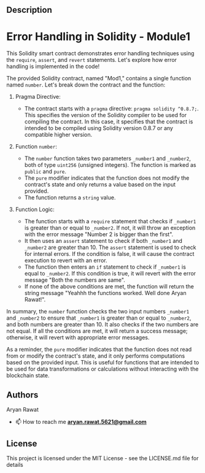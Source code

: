 ## Description
# Error Handling in Solidity - Module1

This Solidity smart contract demonstrates error handling techniques using the `require`, `assert`, and `revert` statements. Let's explore how error handling is implemented in the code!


The provided Solidity contract, named "Mod1," contains a single function named `number`. Let's break down the contract and the function:

1. Pragma Directive:
   - The contract starts with a `pragma` directive: `pragma solidity ^0.8.7;`. This specifies the version of the Solidity compiler to be used for compiling the contract. In this case, it specifies that the contract is intended to be compiled using Solidity version 0.8.7 or any compatible higher version.

2. Function `number`:
   - The `number` function takes two parameters `_number1` and `_number2`, both of type `uint256` (unsigned integers). The function is marked as `public` and `pure`.
   - The `pure` modifier indicates that the function does not modify the contract's state and only returns a value based on the input provided.
   - The function returns a `string` value.

3. Function Logic:
   - The function starts with a `require` statement that checks if `_number1` is greater than or equal to `_number2`. If not, it will throw an exception with the error message "Number 2 is bigger than the first".
   - It then uses an `assert` statement to check if both `_number1` and `_number2` are greater than 10. The `assert` statement is used to check for internal errors. If the condition is false, it will cause the contract execution to revert with an error.
   - The function then enters an `if` statement to check if `_number1` is equal to `_number2`. If this condition is true, it will revert with the error message "Both the numbers are same".
   - If none of the above conditions are met, the function will return the string message "Yeahhh the functions worked. Well done Aryan Rawat!".

In summary, the `number` function checks the two input numbers `_number1` and `_number2` to ensure that `_number1` is greater than or equal to `_number2`, and both numbers are greater than 10. It also checks if the two numbers are not equal. If all the conditions are met, it will return a success message; otherwise, it will revert with appropriate error messages.

As a reminder, the `pure` modifier indicates that the function does not read from or modify the contract's state, and it only performs computations based on the provided input. This is useful for functions that are intended to be used for data transformations or calculations without interacting with the blockchain state.
## Authors

Aryan Rawat 
- 📫 How to reach me **aryan.rawat.5621@gmail.com**

## License

This project is licensed under the MIT License - see the LICENSE.md file for details
